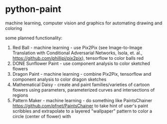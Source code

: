 # python-paint
machine learning, computer vision and graphics for automating drawing and coloring

some planned functionality:
1. Red Ball - machine learning - use Pix2Pix (see Image-to-Image Translation with Conditional Adversarial Networks, Isola, et. al., https://github.com/phillipi/pix2pix), tensorflow to color balls red
2. DONE Sunflower Paint - use component analysis to color sketched flowers
3. Dragon Paint - machine learning - combine Pix2Pix, tensorflow and component analysis to color dragon sketches
4. Mathematical Daisy - create and paint families/varieties of cartoon flowers using parameters, parameterized curves and intersections of regions
5. Pattern Maker - machine learning - do something like PaintsChainer https://github.com/pfnet/PaintsChainer to take hint of user's paint scribbles and extrapolate to a layered "wallpaper" pattern to color a circle (center of flower) with
